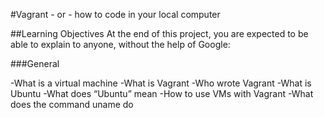 #Vagrant - or - how to code in your local computer

##Learning Objectives
At the end of this project, you are expected to be able to explain to anyone, without the help of Google:

###General

-What is a virtual machine
-What is Vagrant
-Who wrote Vagrant
-What is Ubuntu
-What does “Ubuntu” mean
-How to use VMs with Vagrant
-What does the command uname do
